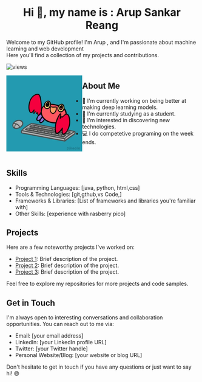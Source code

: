 <h1 align="center">Hi 👋, my name is : Arup Sankar Reang</h1>
Welcome to my GitHub profile! I'm Arup , and I'm passionate about machine learning and web development <br/>
Here you'll find a collection of my projects and contributions.

<p align="left"> <img src="https://komarev.com/ghpvc/?username=cion247&label=Profile%20views&color=0e75b6&style=flat" alt="views" /> </p>


<p align="center">
  <img src="giphy.webp" alt="Left Image" width="200" align="left">
</p>

## About Me
- 🌱 I'm currently working on being better at making deep learning models.
- 💼 I'm currently studying as a student.
- 🔭 I'm interested in discovering new technologies.
- 💻 I do competetive programing on the week ends.
 <br/>
 

## Skills

- Programming Languages: [java, python, html,css]
- Tools & Technologies: [git,gthub,vs Code,]
- Frameworks & Libraries: [List of frameworks and libraries you're familiar with]
- Other Skills: [experience with rasberry pico]

## Projects

Here are a few noteworthy projects I've worked on:

- [Project 1](link-to-project): Brief description of the project.
- [Project 2](link-to-project): Brief description of the project.
- [Project 3](link-to-project): Brief description of the project.

Feel free to explore my repositories for more projects and code samples.

## Get in Touch

I'm always open to interesting conversations and collaboration opportunities. You can reach out to me via:

- Email: [your email address]
- LinkedIn: [your LinkedIn profile URL]
- Twitter: [your Twitter handle]
- Personal Website/Blog: [your website or blog URL]

Don't hesitate to get in touch if you have any questions or just want to say hi! 😄

<!-- Add any additional sections or information you'd like to include -->


